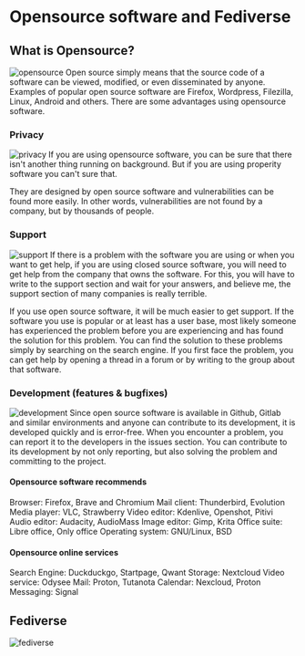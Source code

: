 # Opensource software and Fediverse

## What is Opensource?
![opensource](https://i.imgur.com/AefmTrq.png)
Open source simply means that the source code of a software can be viewed, modified, or even disseminated by anyone. Examples of popular open source software are Firefox, Wordpress, Filezilla, Linux, Android and others. There are some advantages using opensource software.

### Privacy
![privacy](https://i.imgur.com/2SMLEoq.jpeg)
If you are using opensource software, you can be sure that there isn't another thing running on background. But if you are using properity software you can't sure that.

They are designed by open source software and vulnerabilities can be found more easily. In other words, vulnerabilities are not found by a company, but by thousands of people.
### Support
![support](https://i.imgur.com/NhUteoU.png)
If there is a problem with the software you are using or when you want to get help, if you are using closed source software, you will need to get help from the company that owns the software. For this, you will have to write to the support section and wait for your answers, and believe me, the support section of many companies is really terrible.

If you use open source software, it will be much easier to get support. If the software you use is popular or at least has a user base, most likely someone has experienced the problem before you are experiencing and has found the solution for this problem. You can find the solution to these problems simply by searching on the search engine. If you first face the problem, you can get help by opening a thread in a forum or by writing to the group about that software.

### Development (features & bugfixes)
![development](https://i.imgur.com/0DuzQte.jpeg)
Since open source software is available in Github, Gitlab and similar environments and anyone can contribute to its development, it is developed quickly and is error-free. When you encounter a problem, you can report it to the developers in the issues section. You can contribute to its development by not only reporting, but also solving the problem and committing to the project.

#### Opensource software recommends
Browser: Firefox, Brave and Chromium
Mail client: Thunderbird, Evolution
Media player: VLC, Strawberry
Video editor: Kdenlive, Openshot, Pitivi
Audio editor: Audacity, AudioMass
Image editor: Gimp, Krita
Office suite: Libre office, Only office
Operating system: GNU/Linux, BSD
#### Opensource online services
Search Engine: Duckduckgo, Startpage, Qwant
Storage: Nextcloud
Video service: Odysee
Mail: Proton, Tutanota
Calendar: Nexcloud, Proton
Messaging: Signal

## Fediverse
![fediverse](https://i.ibb.co/7JXYx3Q/4XaAey1.jpg)
